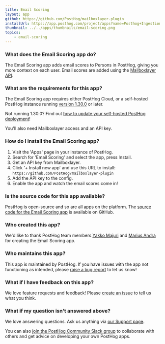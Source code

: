 ```yaml
---
title: Email Scoring
layout: app
github: https://github.com/PostHog/mailboxlayer-plugin
installUrl: https://app.posthog.com/project/apps?name=Posthog+Ingestion+Alert+Plugin
thumbnail: ../../apps/thumbnails/email-scoring.png
topics:
    - email-scoring
---
```


### What does the Email Scoring app do?

The Email Scoring app adds email scores to Persons in PostHog, giving you more context on each user. Email scores are added using the [Mailboxlayer API](https://mailboxlayer.com/).

### What are the requirements for this app?

The Email Scoring app requires either PostHog Cloud, or a self-hosted PostHog instance running [version 1.30.0](https://posthog.com/blog/the-posthog-array-1-30-0) or later.

Not running 1.30.0? Find out [how to update your self-hosted PostHog deployment](https://posthog.com/docs/runbook/upgrading-posthog)!

You'll also need Mailboxlayer access and an API key.

### How do I install the Email Scoring app?

1. Visit the 'Apps' page in your instance of PostHog.
2. Search for 'Email Scoring' and select the app, press Install.
3. Get an API key from Mailboxlayer.
4. Click '+ Install new app' and use this URL to install: `https://github.com/PostHog/mailboxlayer-plugin`
5. Add the API key to the config.
6. Enable the app and watch the email scores come in!

### Is the source code for this app available?

PostHog is open-source and so are all apps on the platform. The [source code for the Email Scoring app](https://github.com/PostHog/mailboxlayer-plugin) is available on GitHub.

### Who created this app?

We'd like to thank PostHog team members [Yakko Majuri](https://github.com/yakkomajuri) and [Marius Andra](https://github.com/mariusandra) for creating the Email Scoring app.

### Who maintains this app?

This app is maintained by PostHog. If you have issues with the app not functioning as intended, please [raise a bug report](https://github.com/PostHog/posthog/issues/new?assignees=&labels=bug&template=bug_report.md) to let us know!

### What if I have feedback on this app?

We love feature requests and feedback! Please [create an issue](https://github.com/PostHog/posthog/issues/new?assignees=&labels=enhancement%2C+feature&template=feature_request.md) to tell us what you think.

### What if my question isn't answered above?

We love answering questions. Ask us anything via [our Support page](/questions).

You can also [join the PostHog Community Slack group](/slack) to collaborate with others and get advice on developing your own PostHog apps.
